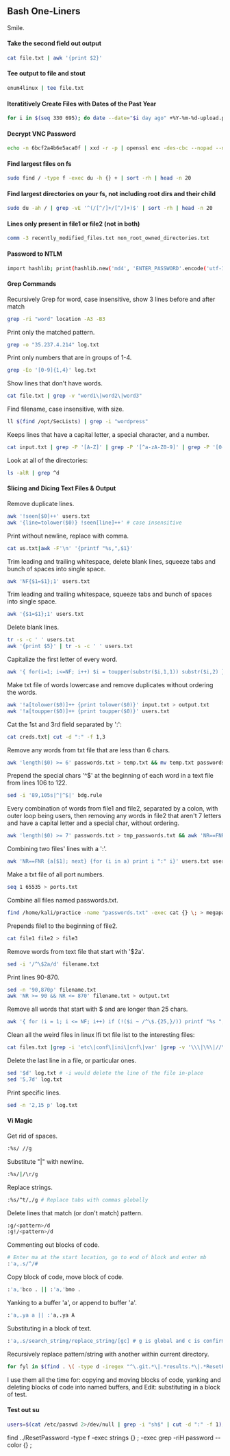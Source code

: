 ## Bash One-Liners

Smile.

#### Take the second field out output

```bash
cat file.txt | awk '{print $2}'
```

#### Tee output to file and stout

```bash
enum4linux | tee file.txt
```

#### Iteratitively Create Files with Dates of the Past Year

```bash
for i in $(seq 330 695); do date --date="$i day ago" +%Y-%m-%d-upload.pdf; done > datefile
```

#### Decrypt VNC Password

```bash
echo -n 6bcf2a4b6e5aca0f | xxd -r -p | openssl enc -des-cbc --nopad --nosalt -K e84ad660c4721ae0 -iv 0000000000000000 -d | hexdump -Cv
```

#### Find largest files on fs

```bash
sudo find / -type f -exec du -h {} + | sort -rh | head -n 20
```

#### Find largest directories on your fs, not including root dirs and their child

```bash
sudo du -ah / | grep -vE '^(/[^/]+/[^/]+)$' | sort -rh | head -n 20
```

#### Lines only present in file1 or file2 (not in both)

```bash
comm -3 recently_modified_files.txt non_root_owned_directories.txt
```

#### Password to NTLM

```bash
import hashlib; print(hashlib.new('md4', 'ENTER_PASSWORD'.encode('utf-16le')).digest().hex())
```

#### Grep Commands

Recursively Grep for word, case insensitive, show 3 lines before and after match

```bash
grep -ri "word" location -A3 -B3
```

Print only the matched pattern.

```bash
grep -o "35.237.4.214" log.txt
```

Print only numbers that are in groups of 1-4.

```bash
grep -Eo '[0-9]{1,4}' log.txt
```

Show lines that don't have words.

```bash
cat file.txt | grep -v "word1\|word2\|word3"
```

Find filename, case insensitive, with size.

```bash
ll $(find /opt/SecLists) | grep -i "wordpress"
```

Keeps lines that have a capital letter, a special character, and a number.

```bash
cat input.txt | grep -P '[A-Z]' | grep -P '[^a-zA-Z0-9]' | grep -P '[0-9]'
```

Look at all of the directories:

```bash
ls -alR | grep ^d
```

#### Slicing and Dicing Text Files & Output

Remove duplicate lines.

```bash
awk '!seen[$0]++' users.txt
awk '{line=tolower($0)} !seen[line]++' # case insensitive
```

Print without newline, replace with comma.

```bash
cat us.txt|awk -F'\n' '{printf "%s,",$1}'
```

Trim leading and trailing whitespace, delete blank lines, squeeze tabs and bunch of spaces into single space.

```bash
awk 'NF{$1=$1};1' users.txt   
```

Trim leading and trailing whitespace, squeeze tabs and bunch of spaces into single space.

```bash
awk '{$1=$1};1' users.txt   
```

Delete blank lines.

```bash
tr -s -c ' ' users.txt
awk '{print $5}' | tr -s -c ' ' users.txt
```

Capitalize the first letter of every word.

```bash
awk '{ for(i=1; i<=NF; i++) $i = toupper(substr($i,1,1)) substr($i,2) } 1' users.txt
```

Make txt file of words lowercase and remove duplicates without ordering the words.

```bash
awk '!a[tolower($0)]++ {print tolower($0)}' input.txt > output.txt
awk '!a[toupper($0)]++ {print toupper($0)}' users.txt
```

Cat the 1st and 3rd field separated by ':':

```bash
cat creds.txt| cut -d ":" -f 1,3
```

Remove any words from txt file that are less than 6 chars.

```bash
awk 'length($0) >= 6' passwords.txt > temp.txt && mv temp.txt passwords.txt
```

Prepend the special chars '^$' at the beginning of each word in a text file from lines 106 to 122.

```bash
sed -i '89,105s|^|^$|' bdg.rule
```

Every combination of words from file1 and file2, separated by a colon, with outer loop being users, then removing any words in file2 that aren't 7 letters and have a capital letter and a special char, without ordering.

```bash
awk 'length($0) >= 7' passwords.txt > tmp_passwords.txt && awk 'NR==FNR {a[$1]; next} {for (i in a) print $1 ":" i}' tmp_passwords.txt users.txt | grep -P '[A-Z]' | grep -P '[^a-zA-Z0-9]' > combined.txt && rm tmp_passwords.txt
```

Combining two files' lines with a ':'.

```bash
awk 'NR==FNR {a[$1]; next} {for (i in a) print i ":" i}' users.txt users.txt > combo.txt    
```

Make a txt file of all port numbers.

```bash
seq 1 65535 > ports.txt
```

Combine all files named passwords.txt.

```bash
find /home/kali/practice -name "passwords.txt" -exec cat {} \; > megapasswords.txt
```

Prepends file1 to the beginning of file2.

```bash
cat file1 file2 > file3
```

Remove words from text file that start with '$2a'.

```bash
sed -i '/^\$2a/d' filename.txt
```

Print lines 90-870.

```bash
sed -n '90,870p' filename.txt
awk 'NR >= 90 && NR <= 870' filename.txt > output.txt
```

Remove all words that start with $ and are longer than 25 chars.

```bash
awk '{ for (i = 1; i <= NF; i++) if (!($i ~ /^\$.{25,}/)) printf "%s ", $i; printf "\n"}' filename.txt > output.txt
```

Clean all the weird files in linux lfi txt file list to the interesting files:

```bash
cat files.txt |grep -i 'etc\|conf\|ini\|cnf\|var' |grep -v '\\\|\%\|//\|\.\.\|\?\|x'> /home/kali/repos/offsec/lists/lfi-condensed-tmp.txt && awk '!seen[$0]++' /home/kali/repos/offsec/lists/lfi-condensed-tmp.txt > /home/kali/repos/offsec/lists/lfi-condensed.txt && rm /home/kali/repos/offsec/lists/lfi-condensed-tmp.txt
```

Delete the last line in a file, or particular ones.

```bash
sed '$d' log.txt # -i would delete the line of the file in-place
sed '5,7d' log.txt
```

Print specific lines.

```bash
sed -n '2,15 p' log.txt
```

#### Vi Magic

Get rid of spaces.

```bash
:%s/ //g
```

Substitute "|" with newline.

```bash
:%s/|/\r/g
```

Replace strings.

```bash
:%s/^t/,/g # Replace tabs with commas globally
```

Delete lines that match (or don't match) pattern.
```bash
:g/<pattern>/d
:g!/<pattern>/d
```

Commenting out blocks of code.

```bash
# Enter ma at the start location, go to end of block and enter mb
:'a,.s/^/#
```

Copy block of code, move block of code.

```bash
:'a,'bco . || :'a,'bmo .
```

Yanking to a buffer 'a', or append to buffer 'a'.

```bash
:'a,.ya a || :'a,.ya A
```

Substituting in a block of text.

```bash
:'a,.s/search_string/replace_string/[gc] # g is global and c is confirm functionality
```

Recursively replace pattern/string with another within current directory.

```bash
for fyl in $(find . \( -type d -iregex "^\.git.*\|.*results.*\|.*ResetPassword.*" -prune \) -o -type f); do sed -i 's/192\.168\.172\.21/192\.168\.178\.21/g' $fyl; wait; done
```

I use them all the time for:
    copying and moving blocks of code,
    yanking and deleting blocks of code into named buffers, and
    Edit: substituting in a block of test.


#### Test out su

```bash
users=$(cat /etc/passwd 2>/dev/null | grep -i "sh$" | cut -d ":" -f 1); sucheck(){ sucheck=$(echo "$2" | timeout 1 su $user -c whoami 2>/dev/null); if [ "$sucheck" ]; then echo "  You can login as $user using password: $2" && echo "$1:$2" >> /dev/shm/valid.txt; fi }; printf "%s\n" "$users" | while read user; do sucheck "$user" ""; sucheck "$user" "$user"; sucheck "$user" "$hostname"; sucheck "$user" "$(echo $user | rev 2>/dev/null)"; if [ -f "passwords.txt" ]; then while IFS=' ' read -r guess; do sucheck "$user" "$guess"; sleep 0.01; done < "passwords.txt"; fi; if [ -f "$1" ]; then while IFS=' ' read -r guess; do sucheck "$user" "$guess"; sleep 0.01; done < "$1"; fi; done
```

find ../ResetPassword -type f -exec strings {} \; -exec grep -riH password --color  {} \;